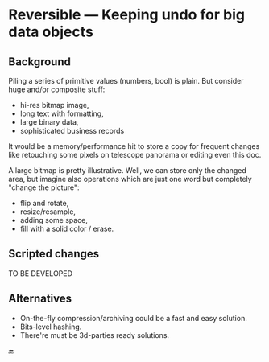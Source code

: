 # Reversible &mdash; Keeping undo for big data objects

## Background

Piling a series of primitive values (numbers, bool) is plain. But consider huge and/or composite stuff:
+ hi-res bitmap image,
+ long text with formatting,
+ large binary data,
+ sophisticated business records

It would be a memory/performance hit to store a copy for frequent changes like retouching some pixels on telescope panorama or editing even this doc.

A large bitmap is pretty illustrative. Well, we can store only the changed area, but imagine also operations which are just one word but completely "change the picture":
+ flip and rotate,
+ resize/resample,
+ adding some space, 
+ fill with a solid color / erase.

## Scripted changes

TO BE DEVELOPED

## Alternatives

+ On-the-fly compression/archiving could be a fast and easy solution.
+ Bits-level hashing.
+ There're must be 3d-parties ready solutions.

🔚
